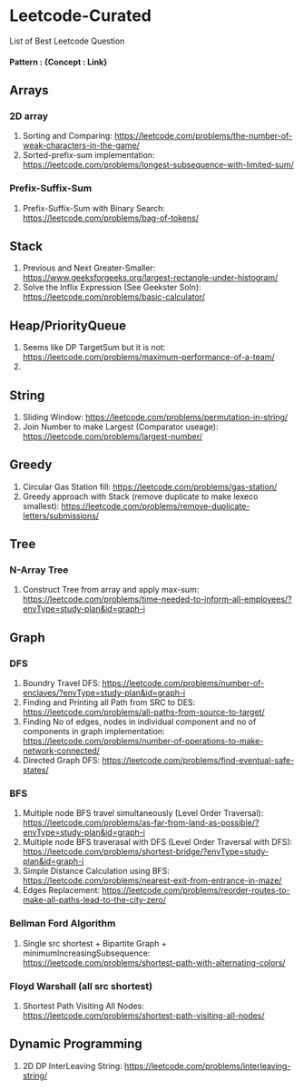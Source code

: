 # Leetcode-Curated
List of Best Leetcode Question

#### Pattern : {Concept : Link}

## Arrays
### 2D array
1. Sorting and Comparing: https://leetcode.com/problems/the-number-of-weak-characters-in-the-game/
2. Sorted-prefix-sum implementation: https://leetcode.com/problems/longest-subsequence-with-limited-sum/

### Prefix-Suffix-Sum
1. Prefix-Suffix-Sum with Binary Search: https://leetcode.com/problems/bag-of-tokens/

## Stack
1. Previous and Next Greater-Smaller: https://www.geeksforgeeks.org/largest-rectangle-under-histogram/
2. Solve the Inflix Expression (See Geekster Soln): https://leetcode.com/problems/basic-calculator/ 

## Heap/PriorityQueue
1. Seems like DP TargetSum but it is not: https://leetcode.com/problems/maximum-performance-of-a-team/
2. 

## String
1. Sliding Window: https://leetcode.com/problems/permutation-in-string/
2. Join Number to make Largest (Comparator useage): https://leetcode.com/problems/largest-number/

## Greedy
1. Circular Gas Station fill: https://leetcode.com/problems/gas-station/
2. Greedy approach with Stack (remove duplicate to make lexeco smallest): https://leetcode.com/problems/remove-duplicate-letters/submissions/

## Tree
### N-Array Tree
1. Construct Tree from array and apply max-sum: https://leetcode.com/problems/time-needed-to-inform-all-employees/?envType=study-plan&id=graph-i

## Graph
### DFS
1. Boundry Travel DFS: https://leetcode.com/problems/number-of-enclaves/?envType=study-plan&id=graph-i
2. Finding and Printing all Path from SRC to DES: https://leetcode.com/problems/all-paths-from-source-to-target/
3. Finding No of edges, nodes in individual component and no of components in graph implementation: https://leetcode.com/problems/number-of-operations-to-make-network-connected/
4. Directed Graph DFS: https://leetcode.com/problems/find-eventual-safe-states/
### BFS
1. Multiple node BFS travel simultaneously (Level Order Traversal): https://leetcode.com/problems/as-far-from-land-as-possible/?envType=study-plan&id=graph-i
2. Multiple node BFS traverasal with DFS (Level Order Traversal with DFS): https://leetcode.com/problems/shortest-bridge/?envType=study-plan&id=graph-i
3. Simple Distance Calculation using BFS: https://leetcode.com/problems/nearest-exit-from-entrance-in-maze/
4. Edges Replacement: https://leetcode.com/problems/reorder-routes-to-make-all-paths-lead-to-the-city-zero/
### Bellman Ford Algorithm
1. Single src shortest + Bipartite Graph + minimumIncreasingSubsequence: https://leetcode.com/problems/shortest-path-with-alternating-colors/
### Floyd Warshall (all src shortest)
1. Shortest Path Visiting All Nodes: https://leetcode.com/problems/shortest-path-visiting-all-nodes/


## Dynamic Programming
1. 2D DP InterLeaving String: https://leetcode.com/problems/interleaving-string/
